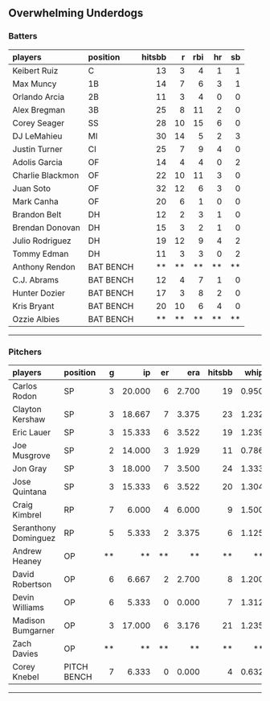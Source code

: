 ## Overwhelming Underdogs

### Batters

 
|players          |position  | hitsbb|  r| rbi| hr| sb| 
|:----------------|:---------|------:|--:|---:|--:|--:| 
|Keibert Ruiz     |C         |     13|  3|   4|  1|  1| 
|Max Muncy        |1B        |     14|  7|   6|  3|  1| 
|Orlando Arcia    |2B        |     11|  3|   4|  0|  0| 
|Alex Bregman     |3B        |     25|  8|  11|  2|  0| 
|Corey Seager     |SS        |     28| 10|  15|  6|  0| 
|DJ LeMahieu      |MI        |     30| 14|   5|  2|  3| 
|Justin Turner    |CI        |     25|  7|   9|  4|  0| 
|Adolis Garcia    |OF        |     14|  4|   4|  0|  2| 
|Charlie Blackmon |OF        |     22| 10|  11|  3|  0| 
|Juan Soto        |OF        |     32| 12|   6|  3|  0| 
|Mark Canha       |OF        |     20|  6|   1|  0|  0| 
|Brandon Belt     |DH        |     12|  2|   3|  1|  0| 
|Brendan Donovan  |DH        |     15|  3|   2|  1|  0| 
|Julio Rodriguez  |DH        |     19| 12|   9|  4|  2| 
|Tommy Edman      |DH        |     11|  3|   3|  0|  2| 
|Anthony Rendon   |BAT BENCH |     **| **|  **| **| **| 
|C.J. Abrams      |BAT BENCH |     12|  4|   7|  1|  0| 
|Hunter Dozier    |BAT BENCH |     17|  3|   8|  2|  0| 
|Kris Bryant      |BAT BENCH |     20| 10|   6|  4|  0| 
|Ozzie Albies     |BAT BENCH |     **| **|  **| **| **| 

* * *

### Pitchers

 
|players              |position    |  g|     ip| er|   era| hitsbb|  whip| so|  w| sv| 
|:--------------------|:-----------|--:|------:|--:|-----:|------:|-----:|--:|--:|--:| 
|Carlos Rodon         |SP          |  3| 20.000|  6| 2.700|     19| 0.950| 23|  2|  0| 
|Clayton Kershaw      |SP          |  3| 18.667|  7| 3.375|     23| 1.232| 22|  1|  0| 
|Eric Lauer           |SP          |  3| 15.333|  6| 3.522|     19| 1.239| 19|  0|  0| 
|Joe Musgrove         |SP          |  2| 14.000|  3| 1.929|     11| 0.786| 16|  0|  0| 
|Jon Gray             |SP          |  3| 18.000|  7| 3.500|     24| 1.333| 23|  2|  0| 
|Jose Quintana        |SP          |  3| 15.333|  6| 3.522|     20| 1.304| 17|  1|  0| 
|Craig Kimbrel        |RP          |  7|  6.000|  4| 6.000|      9| 1.500| 10|  2|  2| 
|Seranthony Dominguez |RP          |  5|  5.333|  2| 3.375|      6| 1.125|  5|  0|  1| 
|Andrew Heaney        |OP          | **|     **| **|    **|     **|    **| **| **| **| 
|David Robertson      |OP          |  6|  6.667|  2| 2.700|      8| 1.200|  8|  1|  3| 
|Devin Williams       |OP          |  6|  5.333|  0| 0.000|      7| 1.312| 10|  0|  0| 
|Madison Bumgarner    |OP          |  3| 17.000|  6| 3.176|     21| 1.235| 13|  2|  0| 
|Zach Davies          |OP          | **|     **| **|    **|     **|    **| **| **| **| 
|Corey Knebel         |PITCH BENCH |  7|  6.333|  0| 0.000|      4| 0.632|  7|  0|  1| 


* * *


